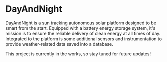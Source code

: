 # DayAndNight

DayAndNight is a sun tracking autonomous solar platform designed to be smart from the start. Equipped with a battery energy storage system, it's mission is to ensure the reliable delivery of clean energy at all times of day. Integrated to the platform is some additional sensors and instrumentation to provide weather-related data saved into a database. 

This project is currently in the works, so stay tuned for future updates!
